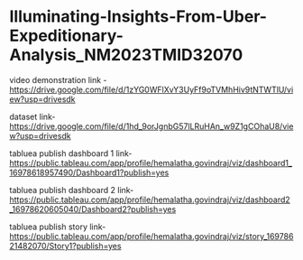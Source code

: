 # Illuminating-Insights-From-Uber-Expeditionary-Analysis_NM2023TMID32070

video demonstration link -https://drive.google.com/file/d/1zYG0WFlXvY3UyFf9oTVMhHiv9tNTWTlU/view?usp=drivesdk

dataset link-https://drive.google.com/file/d/1hd_9orJgnbG57lLRuHAn_w9Z1gCOhaU8/view?usp=drivesdk

tabluea publish dashboard 1 link-https://public.tableau.com/app/profile/hemalatha.govindraj/viz/dashboard1_16978618957490/Dashboard1?publish=yes

tabluea publish dashboard 2 link-https://public.tableau.com/app/profile/hemalatha.govindraj/viz/dashboard2_16978620605040/Dashboard2?publish=yes

tabluea publish story link-https://public.tableau.com/app/profile/hemalatha.govindraj/viz/story_16978621482070/Story1?publish=yes
